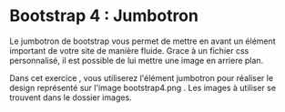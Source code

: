 # Bootstrap 4 : Jumbotron

Le jumbotron de bootstrap vous permet de mettre en avant un élément important de votre site de manière fluide.
Grace à un fichier css personnalisé, il est possible de lui mettre une image en arriere plan.

Dans cet exercice , vous utiliserez l'élément jumbotron pour réaliser le design représenté sur l'image bootstrap4.png . Les images à utiliser se trouvent dans le dossier images.

